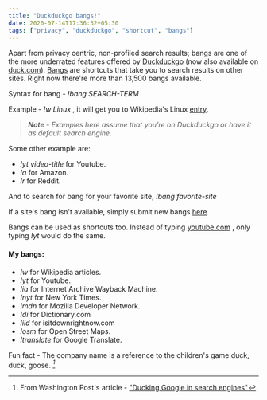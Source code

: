 ```yaml
---
title: "Duckduckgo bangs!"
date: 2020-07-14T17:36:32+05:30
tags: ["privacy", "duckduckgo", "shortcut", "bangs"]
---
```


Apart from privacy centric, non-profiled search results; bangs are one of the more underrated features offered by [Duckduckgo](https://duckduckgo.com/) (now also available on [duck.com](https://duck.com)). [Bangs](https://duckduckgo.com/bang?q=) are shortcuts that take you to search results on other sites. Right now there're more than 13,500 bangs available.

Syntax for bang -  _!bang_ _SEARCH-TERM_

Example - _!w Linux_ ,
it will get you to Wikipedia's Linux [entry](https://en.wikipedia.org/wiki/Linux).

> **_Note_** _- Examples here assume that you’re on Duckduckgo or have it as default search engine._

Some other example are:

*   _!yt video-title_ for Youtube.
*   _!a_ for Amazon.
*   _!r_ for Reddit.

And to search for bang for your favorite site, 
 _!bang favorite-site_

If a site's bang isn't available, simply submit new bangs [here](https://duckduckgo.com/newbang).

Bangs can be used as shortcuts too. Instead of typing [youtube.com](https://www.youtube.com/) , only typing _!yt_ would do the same. 

#### My bangs:

*   _!w_ for Wikipedia articles.
*   _!yt_ for Youtube.
*   _!ia_ for Internet Archive Wayback Machine.
*   _!nyt_ for New York Times.
*   _!mdn_ for Mozilla Developer Network.
*   _!di_ for Dictionary.com
*   _!iid_ for isitdownrightnow.com
*   _!osm_ for Open Street Maps.
*   _!translate_ for Google Translate.

Fun fact - The company name is a reference to the children's game duck, duck, goose. <cite>[^1]</cite>

[^1]: From Washington Post's article - ["Ducking Google in search engines"](https://www.washingtonpost.com/business/ducking-google-in-search-engines/2012/11/09/6cf3af10-2842-11e2-bab2-eda299503684_story.html)
